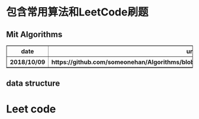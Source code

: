 <h1>包含常用算法和LeetCode刷题</h1>
<h2>Mit Algorithms</h2>
<table border='1'>
  <tr>
    <th>date</th>
    <th>url</th>
    <th>files</th>
    <th>comments</th>
  </tr>
  <tr>
    <th>2018/10/09</th>
    <th>https://github.com/someonehan/Algorithms/blob/master/MITAlgorithms/lecrute06/heapsort.py</th>
    <th>heapsort.py</th>
    <th>heap sort</th>
  </tr>
</table>
<h2>data structure</h2>
<h1>Leet code</h1>
